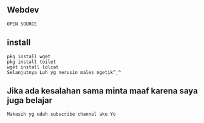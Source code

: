 ## Webdev
```
OPEN SOURCE
```
## install
```
pkg install wget
pkg install toilet
wget install lolcat
Selanjutnya Luh yg nerusin males ngetik^_^
```


## Jika ada kesalahan sama minta maaf karena saya juga belajar 







``` Makasih yg udah subscribe channel aku Yo ```
